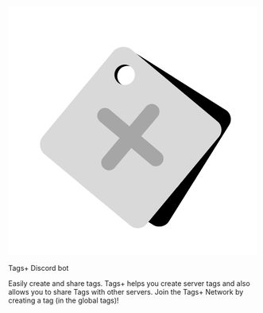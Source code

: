 ![logo](Tags+.png) 

Tags+ Discord bot 

Easily create and share tags. Tags+ helps you create server tags and also allows you to share Tags with other servers. Join the Tags+ Network by creating a tag (in the global tags)!

